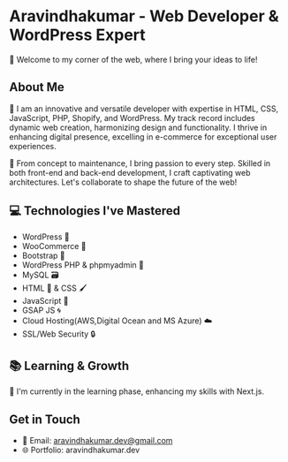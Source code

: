 # Aravindhakumar - Web Developer & WordPress Expert

🚀 Welcome to my corner of the web, where I bring your ideas to life!

## About Me

🌟 I am an innovative and versatile developer with expertise in HTML, CSS, JavaScript, PHP, Shopify, and WordPress. My track record includes dynamic web creation, harmonizing design and functionality. I thrive in enhancing digital presence, excelling in e-commerce for exceptional user experiences.

🌟 From concept to maintenance, I bring passion to every step. Skilled in both front-end and back-end development, I craft captivating web architectures. Let's collaborate to shape the future of the web!

## 💻 Technologies I've Mastered

- WordPress 📝
- WooCommerce 🛒
- Bootstrap 🎨
- WordPress PHP & phpmyadmin 🧙 
- MySQL 🗃️
- HTML 🧰 & CSS 🖌️
- JavaScript 🚀
- GSAP JS 🌀
- Cloud Hosting(AWS,Digital Ocean and MS Azure) ☁️
- SSL/Web Security 🔒

## 📚 Learning & Growth

🌱 I'm currently in the learning phase, enhancing my skills with Next.js.

## Get in Touch

- 📧 Email: aravindhakumar.dev@gmail.com
- 🌐 Portfolio: aravindhakumar.dev
